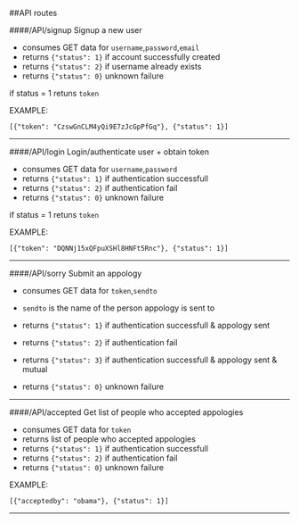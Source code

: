 ##API routes

####/API/signup
Signup a new user

* consumes GET data for `username`,`password`,`email`
* returns `{"status": 1}` if account successfully created
* returns `{"status": 2}` if username already exists
* returns `{"status": 0}` unknown failure

if status = 1 retuns `token`

EXAMPLE:

`[{"token": "CzswGnCLM4yQi9E7zJcGpPfGq"}, {"status": 1}]`

---

####/API/login
Login/authenticate user + obtain token

* consumes GET data for `username`,`password`
* returns `{"status": 1}` if authentication successfull
* returns `{"status": 2}` if authentication fail
* returns `{"status": 0}` unknown failure

if status = 1 retuns `token`

EXAMPLE:

`[{"token": "DQNNj15xQFpuXSHl8HNFt5Rnc"}, {"status": 1}]`

---

####/API/sorry
Submit an appology

* consumes GET data for `token`,`sendto`
* `sendto` is the name of the person appology is sent to

* returns `{"status": 1}` if authentication successfull & appology sent
* returns `{"status": 2}` if authentication fail
* returns `{"status": 3}` if authentication successfull & appology sent & mutual
* returns `{"status": 0}` unknown failure

---

####/API/accepted
Get list of people who accepted appologies

* consumes GET data for `token`
* returns list of people who accepted appologies
* returns `{"status": 1}` if authentication successfull
* returns `{"status": 2}` if authentication fail
* returns `{"status": 0}` unknown failure

EXAMPLE:

`[{"acceptedby": "obama"}, {"status": 1}]`

---

